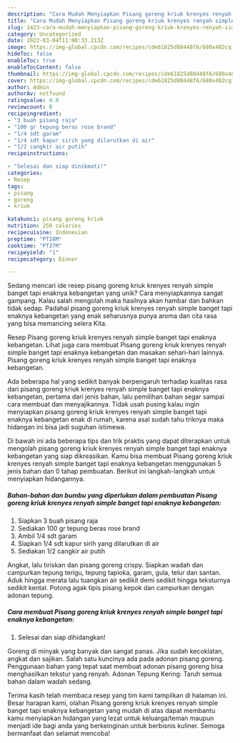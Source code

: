 ```yaml
---
description: "Cara Mudah Menyiapkan Pisang goreng kriuk krenyes renyah simple banget tapi enaknya kebangetan yang Enak"
title: "Cara Mudah Menyiapkan Pisang goreng kriuk krenyes renyah simple banget tapi enaknya kebangetan yang Enak"
slug: 1423-cara-mudah-menyiapkan-pisang-goreng-kriuk-krenyes-renyah-simple-banget-tapi-enaknya-kebangetan-yang-enak
category: Uncategorized
date: 2022-03-04T11:08:33.213Z
image: https://img-global.cpcdn.com/recipes/cde61825d80448f6/680x482cq70/pisang-goreng-kriuk-krenyes-renyah-simple-banget-tapi-enaknya-kebangetan-foto-resep-utama.jpg
hideToc: false
enableToc: true
enableTocContent: false
thumbnail: https://img-global.cpcdn.com/recipes/cde61825d80448f6/680x482cq70/pisang-goreng-kriuk-krenyes-renyah-simple-banget-tapi-enaknya-kebangetan-foto-resep-utama.jpg
cover: https://img-global.cpcdn.com/recipes/cde61825d80448f6/680x482cq70/pisang-goreng-kriuk-krenyes-renyah-simple-banget-tapi-enaknya-kebangetan-foto-resep-utama.jpg
author: Admin
authorAv: notfound
ratingvalue: 4.9
reviewcount: 8
recipeingredient:
- "3 buah pisang raja"
- "100 gr tepung beras rose brand"
- "1/4 sdt garam"
- "1/4 sdt kapur sirih yang dilarutkan di air"
- "1/2 cangkir air putih"
recipeinstructions:

- "Selesai dan siap dinikmati!"
categories:
- Resep
tags:
- pisang
- goreng
- kriuk

katakunci: pisang goreng kriuk 
nutrition: 250 calories
recipecuisine: Indonesian
preptime: "PT28M"
cooktime: "PT37M"
recipeyield: "1"
recipecategory: Dinner

---
```





Sedang mencari ide resep pisang goreng kriuk krenyes renyah simple banget tapi enaknya kebangetan yang unik? Cara menyiapkannya sangat gampang. Kalau salah mengolah maka hasilnya akan hambar dan bahkan tidak sedap. Padahal pisang goreng kriuk krenyes renyah simple banget tapi enaknya kebangetan yang enak seharusnya punya aroma dan cita rasa yang bisa memancing selera Kita.





Resep Pisang goreng kriuk krenyes renyah simple banget tapi enaknya kebangetan. Lihat juga cara membuat Pisang goreng kriuk krenyes renyah simple banget tapi enaknya kebangetan dan masakan sehari-hari lainnya. Pisang goreng kriuk krenyes renyah simple banget tapi enaknya kebangetan.

Ada beberapa hal yang sedikit banyak berpengaruh terhadap kualitas rasa dari pisang goreng kriuk krenyes renyah simple banget tapi enaknya kebangetan, pertama dari jenis bahan, lalu pemilihan bahan segar sampai cara membuat dan menyajikannya. Tidak usah pusing kalau ingin menyiapkan pisang goreng kriuk krenyes renyah simple banget tapi enaknya kebangetan enak di rumah, karena asal sudah tahu triknya maka hidangan ini bisa jadi suguhan istimewa.






Di bawah ini ada beberapa tips dan trik praktis yang dapat diterapkan untuk mengolah pisang goreng kriuk krenyes renyah simple banget tapi enaknya kebangetan yang siap dikreasikan. Kamu bisa membuat Pisang goreng kriuk krenyes renyah simple banget tapi enaknya kebangetan menggunakan 5 jenis bahan dan 0 tahap pembuatan. Berikut ini langkah-langkah untuk menyiapkan hidangannya.

<!--inarticleads1-->

##### Bahan-bahan dan bumbu yang diperlukan dalam pembuatan Pisang goreng kriuk krenyes renyah simple banget tapi enaknya kebangetan:

1. Siapkan 3 buah pisang raja
1. Sediakan 100 gr tepung beras rose brand
1. Ambil 1/4 sdt garam
1. Siapkan 1/4 sdt kapur sirih yang dilarutkan di air
1. Sediakan 1/2 cangkir air putih


Angkat, lalu tiriskan dan pisang goreng crispy. Siapkan wadah dan campurkan tepung terigu, tepung tapioka, garam, gula, telur dan santan. Aduk hingga merata lalu tuangkan air sedikit demi sedikit hingga teksturnya sedikit kental. Potong agak tipis pisang kepok dan campurkan dengan adonan tepung. 

<!--inarticleads2-->

##### Cara membuat Pisang goreng kriuk krenyes renyah simple banget tapi enaknya kebangetan:


1. Selesai dan siap dihidangkan!

Goreng di minyak yang banyak dan sangat panas. Jika sudah kecoklatan, angkat dan sajikan. Salah satu kuncinya ada pada adonan pisang goreng. Penggunaan bahan yang tepat saat membuat adonan pisang goreng bisa menghasilkan tekstur yang renyah. Adonan Tepung Kering: Taruh semua bahan dalam wadah sedang. 

Terima kasih telah membaca resep yang tim kami tampilkan di halaman ini. Besar harapan kami, olahan Pisang goreng kriuk krenyes renyah simple banget tapi enaknya kebangetan yang mudah di atas dapat membantu kamu menyiapkan hidangan yang lezat untuk keluarga/teman maupun menjadi ide bagi anda yang berkeinginan untuk berbisnis kuliner. Semoga bermanfaat dan selamat mencoba!
